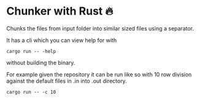 # Chunker with Rust 🔥

Chunks the files from input folder into similar sized files using a separator. 

It has a cli which you can view help for with 

```
cargo run -- -help
```

without building the binary.

For example given the repository it can be run like so with 10 row division against the default files in .in into .out directory.

```
cargo run -- -c 10 
```